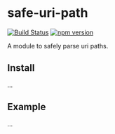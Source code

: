 # safe-uri-path
[![Build Status](https://travis-ci.org/George-Aidonidis/safe-path.svg?branch=master)](https://travis-ci.org/George-Aidonidis/safe-path) [![npm version](https://badge.fury.io/js/safe-path.svg)](https://badge.fury.io/js/safe-path)

A module to safely parse uri paths.

## Install
...

## Example
...
